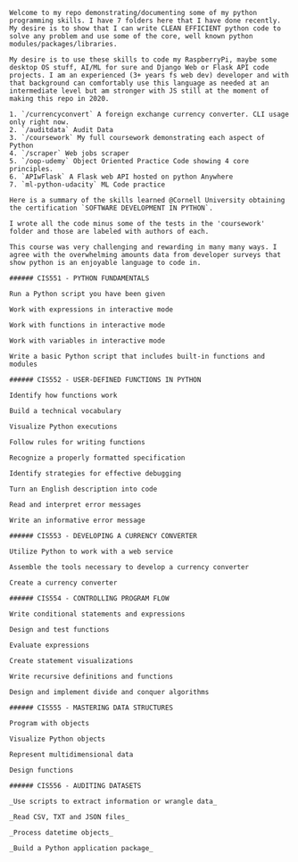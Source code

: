     Welcome to my repo demonstrating/documenting some of my python programming skills. I have 7 folders here that I have done recently. My desire is to show that I can write CLEAN EFFICIENT python code to solve any problem and use some of the core, well known python modules/packages/libraries.

    My desire is to use these skills to code my RaspberryPi, maybe some desktop OS stuff, AI/ML for sure and Django Web or Flask API code projects. I am an experienced (3+ years fs web dev) developer and with that background can comfortably use this language as needed at an intermediate level but am stronger with JS still at the moment of making this repo in 2020.

    1. `/currencyconvert` A foreign exchange currency converter. CLI usage only right now.
    2. `/auditdata` Audit Data
    3. `/coursework` My full coursework demonstrating each aspect of Python
    4. `/scraper` Web jobs scraper
    5. `/oop-udemy` Object Oriented Practice Code showing 4 core principles.
    6. `APIwFlask` A Flask web API hosted on python Anywhere
    7. `ml-python-udacity` ML Code practice

    Here is a summary of the skills learned @Cornell University obtaining the certification `SOFTWARE DEVELOPMENT IN PYTHON`.

    I wrote all the code minus some of the tests in the 'coursework' folder and those are labeled with authors of each.

    This course was very challenging and rewarding in many many ways. I agree with the overwhelming amounts data from developer surveys that show python is an enjoyable language to code in.

    ###### CIS551 - PYTHON FUNDAMENTALS

    Run a Python script you have been given

    Work with expressions in interactive mode

    Work with functions in interactive mode

    Work with variables in interactive mode

    Write a basic Python script that includes built-in functions and modules

    ###### CIS552 - USER-DEFINED FUNCTIONS IN PYTHON

    Identify how functions work

    Build a technical vocabulary

    Visualize Python executions

    Follow rules for writing functions

    Recognize a properly formatted specification

    Identify strategies for effective debugging

    Turn an English description into code

    Read and interpret error messages

    Write an informative error message

    ###### CIS553 - DEVELOPING A CURRENCY CONVERTER

    Utilize Python to work with a web service

    Assemble the tools necessary to develop a currency converter

    Create a currency converter

    ###### CIS554 - CONTROLLING PROGRAM FLOW

    Write conditional statements and expressions

    Design and test functions

    Evaluate expressions

    Create statement visualizations

    Write recursive definitions and functions

    Design and implement divide and conquer algorithms

    ###### CIS555 - MASTERING DATA STRUCTURES

    Program with objects

    Visualize Python objects

    Represent multidimensional data

    Design functions

    ###### CIS556 - AUDITING DATASETS

    _Use scripts to extract information or wrangle data_

    _Read CSV, TXT and JSON files_

    _Process datetime objects_

    _Build a Python application package_
